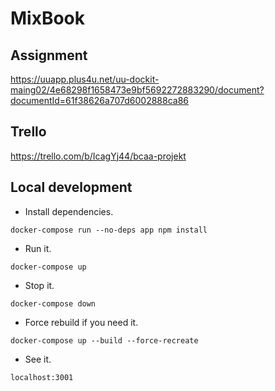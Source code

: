 # MixBook

## Assignment

https://uuapp.plus4u.net/uu-dockit-maing02/4e68298f1658473e9bf5692272883290/document?documentId=61f38626a707d6002888ca86

## Trello

https://trello.com/b/IcagYj44/bcaa-projekt

## Local development

- Install dependencies.

`docker-compose run --no-deps app npm install`

- Run it.

`docker-compose up`

- Stop it.

`docker-compose down`

- Force rebuild if you need it.

`docker-compose up --build --force-recreate`

- See it.

`localhost:3001`
